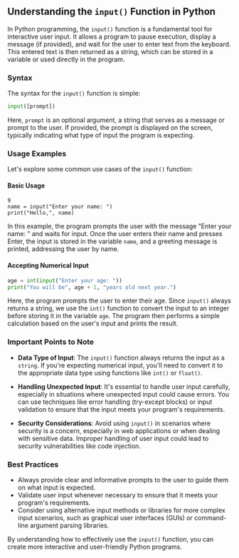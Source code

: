 ## Understanding the `input()` Function in Python

In Python programming, the `input()` function is a fundamental tool for interactive user input. It allows a program to pause execution, display a message (if provided), and wait for the user to enter text from the keyboard. This entered text is then returned as a string, which can be stored in a variable or used directly in the program.

### Syntax

The syntax for the `input()` function is simple:

```python
input([prompt])
```

Here, `prompt` is an optional argument, a string that serves as a message or prompt to the user. If provided, the prompt is displayed on the screen, typically indicating what type of input the program is expecting.

### Usage Examples

Let's explore some common use cases of the `input()` function:

#### Basic Usage

```python+
9
name = input("Enter your name: ")
print("Hello,", name)
```

In this example, the program prompts the user with the message "Enter your name: " and waits for input. Once the user enters their name and presses Enter, the input is stored in the variable `name`, and a greeting message is printed, addressing the user by name.

#### Accepting Numerical Input

```python
age = int(input("Enter your age: "))
print("You will be", age + 1, "years old next year.")
```

Here, the program prompts the user to enter their age. Since `input()` always returns a string, we use the `int()` function to convert the input to an integer before storing it in the variable `age`. The program then performs a simple calculation based on the user's input and prints the result.

### Important Points to Note

- **Data Type of Input**: The `input()` function always returns the input as a `string`. If you're expecting numerical input, you'll need to convert it to the appropriate data type using functions like `int()` or `float()`.
- **Handling Unexpected Input**: It's essential to handle user input carefully, especially in situations where unexpected input could cause errors. You can use techniques like error handling (try-except blocks) or input validation to ensure that the input meets your program's requirements.

- **Security Considerations**: Avoid using `input()` in scenarios where security is a concern, especially in web applications or when dealing with sensitive data. Improper handling of user input could lead to security vulnerabilities like code injection.

### Best Practices

- Always provide clear and informative prompts to the user to guide them on what input is expected.
- Validate user input whenever necessary to ensure that it meets your program's requirements.
- Consider using alternative input methods or libraries for more complex input scenarios, such as graphical user interfaces (GUIs) or command-line argument parsing libraries.

By understanding how to effectively use the `input()` function, you can create more interactive and user-friendly Python programs.

